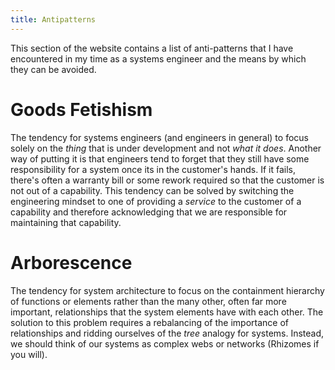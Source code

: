 ```yaml
---
title: Antipatterns
---
```


This section of the website contains a list of anti-patterns that I have encountered in my time as a systems engineer and the means by which they can be avoided.

# Goods Fetishism
The tendency for systems engineers (and engineers in general) to focus solely on the *thing* that is under development and not *what it does*. Another way of putting it is that engineers tend to forget that they still have some responsibility for a system once its in the customer's hands. If it fails, there's often a warranty bill or some rework required so that the customer is not out of a capability. This tendency can be solved by switching the engineering mindset to one of providing a *service* to the customer of a capability and therefore acknowledging that we are responsible for maintaining that capability.

# Arborescence
The tendency for system architecture to focus on the containment hierarchy of functions or elements rather than the many other, often far more important, relationships that the system elements have with each other. The solution to this problem requires a rebalancing of the importance of relationships and ridding ourselves of the *tree* analogy for systems. Instead, we should think of our systems as complex webs or networks (Rhizomes if you will).
